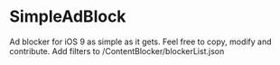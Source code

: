 # SimpleAdBlock
Ad blocker for iOS 9 as simple as it gets. Feel free to copy, modify and contribute. Add filters to /ContentBlocker/blockerList.json

